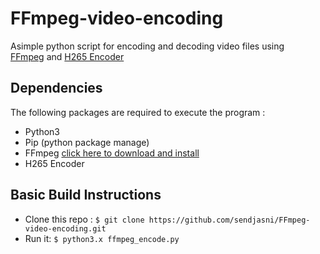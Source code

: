 # FFmpeg-video-encoding



Asimple python script for encoding and decoding video files using  
[FFmpeg](https://ffmpeg.org/) and [H265 Encoder](http://x265.org/)

## Dependencies

The following packages are required to execute the program :
* Python3
* Pip (python package manage)
* FFmpeg [click here to download and install](https://www.ffmpeg.org/download.html)
* H265 Encoder

## Basic Build Instructions

* Clone this repo : `$ git clone https://github.com/sendjasni/FFmpeg-video-encoding.git`
* Run it: `$ python3.x ffmpeg_encode.py`
